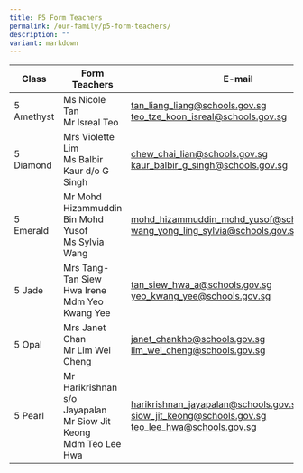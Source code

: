 ```yaml
---
title: P5 Form Teachers
permalink: /our-family/p5-form-teachers/
description: ""
variant: markdown
---
```

| Class | Form Teachers | E-mail |
| -------- | -------- | -------- |
| 5 Amethyst | Ms Nicole Tan<br>Mr Isreal Teo | tan_liang_liang@schools.gov.sg<br>teo_tze_koon_isreal@schools.gov.sg |
| 5 Diamond | Mrs Violette Lim<br>Ms Balbir Kaur d/o G Singh | chew_chai_lian@schools.gov.sg<br>kaur_balbir_g_singh@schools.gov.sg |
| 5 Emerald | Mr Mohd Hizammuddin Bin Mohd Yusof<br>Ms Sylvia Wang | mohd_hizammuddin_mohd_yusof@schools.gov.sg<br>wang_yong_ling_sylvia@schools.gov.sg |
| 5 Jade | Mrs Tang-Tan Siew Hwa Irene<br>Mdm Yeo Kwang Yee | tan_siew_hwa_a@schools.gov.sg<br>yeo_kwang_yee@schools.gov.sg | 
| 5 Opal | Mrs Janet Chan<br>Mr Lim Wei Cheng | janet_chankho@schools.gov.sg<br>lim_wei_cheng@schools.gov.sg |
| 5 Pearl | Mr Harikrishnan s/o Jayapalan<br>Mr Siow Jit Keong<br>Mdm Teo Lee Hwa | harikrishnan_jayapalan@schools.gov.sg<br>siow_jit_keong@schools.gov.sg<br>teo_lee_hwa@schools.gov.sg |
